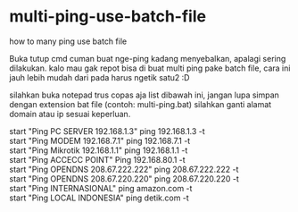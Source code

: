 # multi-ping-use-batch-file
how to many ping use batch file

Buka tutup cmd cuman buat nge-ping kadang menyebalkan, apalagi sering dilakukan. kalo mau gak repot bisa di buat multi ping pake batch file, cara ini jauh lebih mudah dari pada harus ngetik satu2 :D

silahkan buka notepad trus copas aja list dibawah ini, jangan lupa simpan dengan extension bat file (contoh: multi-ping.bat) silahkan ganti alamat domain atau ip sesuai keperluan.

start "Ping PC SERVER 192.168.1.3" ping 192.168.1.3 -t <br>
start "Ping MODEM 192.168.7.1" ping 192.168.7.1 -t <br>
start "Ping Mikrotik 192.168.1.1" ping 192.168.1.1  -t <br>
start "Ping ACCECC POINT" Ping 192.168.80.1 -t <br>
start "Ping OPENDNS 208.67.222.222" ping 208.67.222.222 -t <br>
start "Ping OPENDNS 208.67.220.220" ping 208.67.220.220 -t <br>
start "Ping INTERNASIONAL" ping amazon.com -t <br>
start "Ping LOCAL INDONESIA" ping detik.com -t

